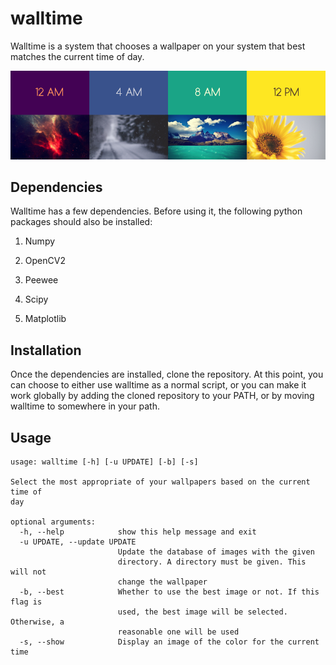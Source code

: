# walltime

Walltime is a system that chooses a wallpaper on your system that best matches the current time of day.

![walltime preview image](walltime.png)

## Dependencies

Walltime has a few dependencies. Before using it, the following python packages should also be installed:

1. Numpy

2. OpenCV2

3. Peewee

4. Scipy

5. Matplotlib

## Installation

Once the dependencies are installed, clone the repository. At this point, you can choose to either use walltime as a normal script, or you can make it work globally by adding the cloned repository to your PATH, or by moving walltime to somewhere in your path.

## Usage
```
usage: walltime [-h] [-u UPDATE] [-b] [-s]

Select the most appropriate of your wallpapers based on the current time of
day

optional arguments:
  -h, --help            show this help message and exit
  -u UPDATE, --update UPDATE
                        Update the database of images with the given
                        directory. A directory must be given. This will not
                        change the wallpaper
  -b, --best            Whether to use the best image or not. If this flag is
                        used, the best image will be selected. Otherwise, a
                        reasonable one will be used
  -s, --show            Display an image of the color for the current time
```
